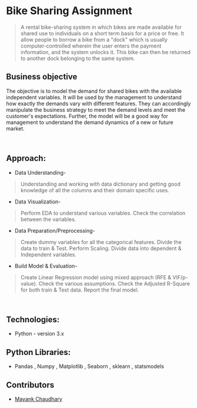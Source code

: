 # Bike Sharing Assignment
> A rental bike-sharing system in which bikes are made available for shared use to individuals on a short term basis for a price or free. 
It allow people to borrow a bike from a "dock" which is usually computer-controlled wherein the user enters the payment information, and the system unlocks it. This bike can then be returned to another dock belonging to the same system.

## Business objective
The objective is to model the demand for shared bikes with the available independent variables. It will be used by the management to understand how exactly the demands vary with different features. They can accordingly manipulate the business strategy to meet the demand levels and meet the customer's expectations. Further, the model will be a good way for management to understand the demand dynamics of a new or future market.

<br>

## Approach: 
* Data Understanding-
> Understanding and working with data dictionary and getting good knowledge of all the columns and their domain specific uses.
* Data Visualization-
> Perform EDA to understand various variables.
> Check the correlation between the variables.
* Data Preparation/Preprocessing-
> Create dummy variables for all the categorical features.
> Divide the data to train & Test.
> Perform Scaling.
> Divide data into dependent & Independent variables.
* Build Model & Evaluation-
> Create Linear Regression model using mixed approach (RFE & VIF/p-value).
> Check the various assumptions.
> Check the Adjusted R-Square for both train & Test data.
> Report the final model.

<br>

## Technologies: 
- Python - version 3.x

## Python Libraries: 
- Pandas , Numpy , Matplotlib , Seaborn , sklearn , statsmodels

## Contributors
* [Mayank Chaudhary](https://github.com/mayank2290/)
